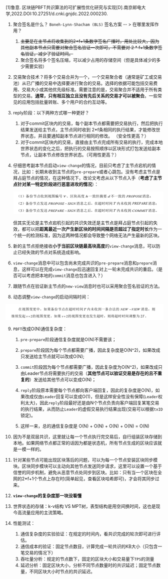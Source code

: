 [1]鲁意. 区块链PBFT共识算法的可扩展性优化研究与实现[D].南京邮电大学,2022.DOI:10.27251/d.cnki.gnjdc.2022.000230.



1. 聚合签名是什么？  `Boneh-Lynn-Shacham (BLS)` 签名方案  -- > 在哪里发挥作用？

   1. ~~主要是在主节点将收集到的2*f+1条数字签名广播时，用处比较大，因为其他副本节点只需要对聚合签名验证一次即可，不需要对 2 * f+1条数字签名验证，减少了验证时间。~~
   2. 聚合签名将多个签名压缩，可以减少占用的存储空间（但是具体减少的多少需要实验）

2. 交易聚合技术？将多个交易合并为一个，一个交易聚合者（通常是矿工或交易池）从已广播的交易中选择要进行聚合的交易。选择的依据可能包括交易费用、交易大小或其他优先级标准。需要注意的是，交易聚合并不适用于所有类型的交易。**通常，只有相互独立且没有先后关系的交易才可以被聚合**。一些常见的应用包括批量转账、多个用户的合约互动等。

3. reply阶段：以下两种方式哪一种更好？

   1. 对于commit区块内的交易，每个副本节点都需要把交易执行，然后把执行结果发送给主节点，主节点同时收到 2*f条相同的执行结果，才能修改世界状态，并且要通知副本节点进行相同的修改。 （安全性更高？）
   2. 对于commit区块内的交易，直接由主节点完成所有交易的执行，完成本地世界状态的变化之后，把执行的交易按照顺序以区块形式打包发送给副本节点，让副本节点修改世界状态。（可用性更高？）

4. 仔细思考副本节点启动`view-change`的情况，目前只考虑了主节点宕机的情况，比如：长期未收到主节点的`pre-prepare`或者心跳包。没有考虑主节点是拜占庭节点的情况，在这种情况下，改论文考虑从以下节点入手（**考虑了主节点针对某一特定阶段进行恶意进攻的情况**）：

   <img src="新东西.assets/image-20230719153110491-16897518829641.png" alt="image-20230719153110491" style="zoom:50%;" />

   但其实无论是主节点宕机引起的共识失效还是主节点是拜占庭节点引起的失效，都可以把**距离最近一次产生新区块的时间间隔是否超过了指定时长**作为一个统一的检测标准，因为这两种情况都会导致整个网络无法产生最新的区块。

5. 新的主节点拒绝接收**小于当前区块链最高块高度**的`view-change`消息，可以防止已经失效的节点对系统造成影响。
6. `view-change`消息中可以包含尚未完成共识的`pre-prepare`消息和`prepare`消息，这样可以在完成`view-change`后迅速回复对上一轮未完成共识的重启。（是否可以考虑把本地的`commit`消息也包含进入？）
7. 跟随节点在验证新主节点的`new-view`消息时也可以采用聚合签名验证的方法。
8. 动态调整`view-change`的启动间隔时间：

​	<img src="新东西.assets/image-20230719160107713.png" alt="image-20230719160107713" style="zoom:50%;" />



9. `PBFT`改成O(N)通信复杂度：

   1. `pre-prepare`阶段通信复杂度就是O(N)不需要该；

   2. `prepare`阶段因为每个节点都需要广播，因此复杂度是O(N^2)，如果改成只发送给主节点就可以改成O(N);
   3.  `commit`阶段因为每个节点都需要广播，因此复杂度为O(N^2)，如果改成只由Leader节点将需要执行的交易（**其他节点可以验证交易是存在的且不重复的**）发送给其他节点可以变成O(N)；
   4. `reply`阶段原本需要每个节点都向客户端回复，因此的复杂度是O(N)，如果改成仅由`Leader`回复可以变成O(1)，但是这样安全性没有保障(`Leader`权利太大)，因此`reply`阶段最好还是由N个节点负责向客户端回复某笔交易的执行结果，从而防止`Leader`的虚假交易执行结果出现(交易可以根据`txID`锁定)。
   5. 这样一来，总的通信复杂度是 O(N) + O(N) + O(N) + O(N) = O(N)

10. 因为不是双层共识，这里就让每一个节点执行完交易后，自行组装区块存储到本地。如果网络节点都正常的话因为都是状态机，所有节点生成的区块应该就是一模一样的。

11. 针对某些节点可能出现区块落后的问题，可以为每一个节点安装区块同步模块。区块同步模块可以主动向其他节点发送同步请求，这里可以设置一个基于信誉的同步机制，避免从恶意节点处同步到区块。比如：只有当一个区块在全网的2*f+1个节点上存在时(简单起见，查看区块哈希即可)，才会将其同步过来。

12. **`view-change`的复杂度那一块没看懂**

13. 世界状态的存储：k-v结构 VS MPT树，表型结构是用空间换时间，这也是现今高流量应用的主流策略。

14. 性能测试：

    1. 通信复杂度的实验验证：在规定的时间内，看共识完成的轮次即可进行评估。
    2. 通信成本的验证：固定节点数目，计算完成一轮共识的KB大小（只包含一笔交易的情况下）
    3. 吞吐量分析：规定的节点数下，固定的区块大小和交易量下`TPS`的测量
    4. 延迟分析：固定区块大小，分析不同节点数量时的共识延迟；固定节点数量，不同区块大小时节点的共识延迟。